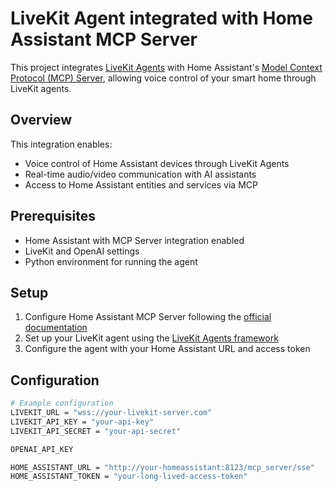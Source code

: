 # LiveKit Agent integrated with Home Assistant MCP Server

This project integrates [LiveKit Agents](https://github.com/livekit/agents) with Home Assistant's [Model Context Protocol (MCP) Server](https://www.home-assistant.io/integrations/mcp_server/), allowing voice control of your smart home through LiveKit agents.

## Overview

This integration enables:
- Voice control of Home Assistant devices through LiveKit Agents
- Real-time audio/video communication with AI assistants
- Access to Home Assistant entities and services via MCP

## Prerequisites

- Home Assistant with MCP Server integration enabled
- LiveKit and OpenAI settings
- Python environment for running the agent

## Setup

1. Configure Home Assistant MCP Server following the [official documentation](https://www.home-assistant.io/integrations/mcp_server/)
2. Set up your LiveKit agent using the [LiveKit Agents framework](https://github.com/livekit/agents)
3. Configure the agent with your Home Assistant URL and access token

## Configuration

```bash
# Example configuration
LIVEKIT_URL = "wss://your-livekit-server.com"
LIVEKIT_API_KEY = "your-api-key"
LIVEKIT_API_SECRET = "your-api-secret"

OPENAI_API_KEY

HOME_ASSISTANT_URL = "http://your-homeassistant:8123/mcp_server/sse"
HOME_ASSISTANT_TOKEN = "your-long-lived-access-token"
```
